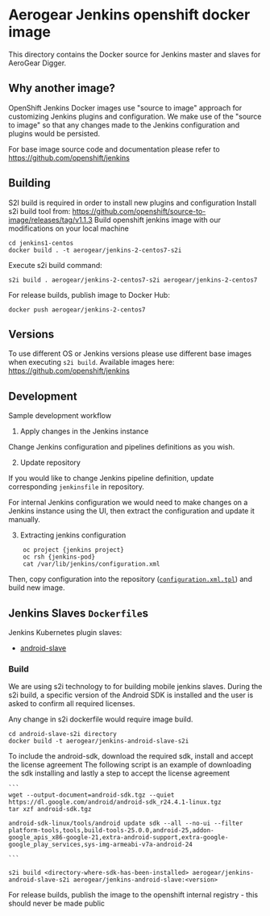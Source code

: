 # Aerogear Jenkins openshift docker image

This directory contains the Docker source for Jenkins master and slaves for AeroGear Digger.

## Why another image?

OpenShift Jenkins Docker images use "source to image" approach for customizing Jenkins plugins and configuration.
We make use of the "source to image" so that any changes made to the Jenkins configuration and plugins would be persisted.

For base image source code and documentation please refer to https://github.com/openshift/jenkins

## Building

S2I build is required in order to install new plugins and configuration
Install s2i build tool from: https://github.com/openshift/source-to-image/releases/tag/v1.1.3
Build openshift jenkins image with our modifications on your local machine

    cd jenkins1-centos
    docker build . -t aerogear/jenkins-2-centos7-s2i

Execute s2i build command:

    s2i build . aerogear/jenkins-2-centos7-s2i aerogear/jenkins-2-centos7

For release builds, publish image to Docker Hub:

    docker push aerogear/jenkins-2-centos7

## Versions

To use different OS or Jenkins versions please use different base images when executing `s2i build`.
Available images here: <https://github.com/openshift/jenkins>

## Development

Sample development workflow

1. Apply changes in the Jenkins instance

Change Jenkins configuration and pipelines definitions as you wish.

2. Update repository

If you would like to change Jenkins pipeline definition, update corresponding `jenkinsfile` in repository.

For internal Jenkins configuration we would need to make changes on a Jenkins instance using the UI,
then extract the configuration and update it manually.

3. Extracting jenkins configuration

```
    oc project {jenkins project}
    oc rsh {jenkins-pod}
    cat /var/lib/jenkins/configuration.xml
```

Then, copy configuration into the repository ([`configuration.xml.tpl`](./configuration/configuration.xml.tpl)) and build new image.


## Jenkins Slaves `Dockerfile`s

Jenkins Kubernetes plugin slaves:

-  [android-slave](./android-slave)

### Build

We are using s2i technology to for building mobile jenkins slaves. During the s2i build, a specific version of the Android SDK is installed and the user is asked to confirm all required licenses.

Any change in s2i dockerfile would require image build.

    cd android-slave-s2i directory
    docker build -t aerogear/jenkins-android-slave-s2i

To include the android-sdk, download the required sdk, install and accept the license agreement
The following script is an example of downloading the sdk installing and lastly a step to accept the license agreement

    ```
    wget --output-document=android-sdk.tgz --quiet https://dl.google.com/android/android-sdk_r24.4.1-linux.tgz
    tar xzf android-sdk.tgz 
    
    android-sdk-linux/tools/android update sdk --all --no-ui --filter platform-tools,tools,build-tools-25.0.0,android-25,addon-google_apis_x86-google-21,extra-android-support,extra-google-google_play_services,sys-img-armeabi-v7a-android-24

    ```

    s2i build <directory-where-sdk-has-been-installed> aerogear/jenkins-android-slave-s2i aerogear/jenkins-android-slave:<version>

For release builds, publish the image to the openshift internal registry - this should never be made public